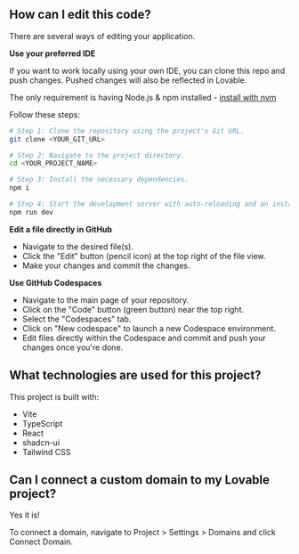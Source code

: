 <!-- # Welcome to your Lovable project

## Project info

**URL**: https://lovable.dev/projects/ca8a9bf6-7ec2-4530-98a5-33c82f8f62ca -->

## How can I edit this code?

There are several ways of editing your application.

<!-- **Use Lovable** -->

<!-- Simply visit the [Lovable Project](https://lovable.dev/projects/ca8a9bf6-7ec2-4530-98a5-33c82f8f62ca) and start prompting. -->

<!-- Changes made via Lovable will be committed automatically to this repo. -->

**Use your preferred IDE**

If you want to work locally using your own IDE, you can clone this repo and push changes. Pushed changes will also be reflected in Lovable.

The only requirement is having Node.js & npm installed - [install with nvm](https://github.com/nvm-sh/nvm#installing-and-updating)

Follow these steps:

```sh
# Step 1: Clone the repository using the project's Git URL.
git clone <YOUR_GIT_URL>

# Step 2: Navigate to the project directory.
cd <YOUR_PROJECT_NAME>

# Step 3: Install the necessary dependencies.
npm i

# Step 4: Start the development server with auto-reloading and an instant preview.
npm run dev
```

**Edit a file directly in GitHub**

- Navigate to the desired file(s).
- Click the "Edit" button (pencil icon) at the top right of the file view.
- Make your changes and commit the changes.

**Use GitHub Codespaces**

- Navigate to the main page of your repository.
- Click on the "Code" button (green button) near the top right.
- Select the "Codespaces" tab.
- Click on "New codespace" to launch a new Codespace environment.
- Edit files directly within the Codespace and commit and push your changes once you're done.

## What technologies are used for this project?

This project is built with:

- Vite
- TypeScript
- React
- shadcn-ui
- Tailwind CSS

<!-- ## How can I deploy this project?

Simply open [Lovable](https://lovable.dev/projects/ca8a9bf6-7ec2-4530-98a5-33c82f8f62ca) and click on Share -> Publish. -->

## Can I connect a custom domain to my Lovable project?

Yes it is!

To connect a domain, navigate to Project > Settings > Domains and click Connect Domain.

<!-- Read more here: [Setting up a custom domain](https://docs.lovable.dev/tips-tricks/custom-domain#step-by-step-guide) -->
